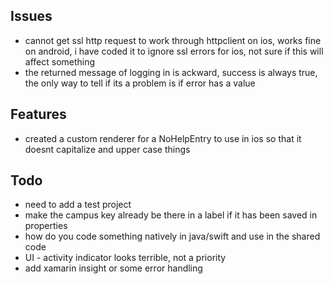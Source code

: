 ﻿## Issues

* cannot get ssl http request to work through httpclient on ios, works fine on android, i have coded it to ignore ssl errors for ios, not sure if this will affect something
* the returned message of logging in is ackward, success is always true, the only way to tell if its a problem is if error has a value








## Features
* created a custom renderer for a NoHelpEntry to use in ios so that it doesnt capitalize and upper case things


## Todo
* need to add a test project
* make the campus key already be there in a label if it has been saved in properties
* how do you code something natively in java/swift and use in the shared code 
* UI - activity indicator looks terrible, not a priority
* add xamarin insight or some error handling